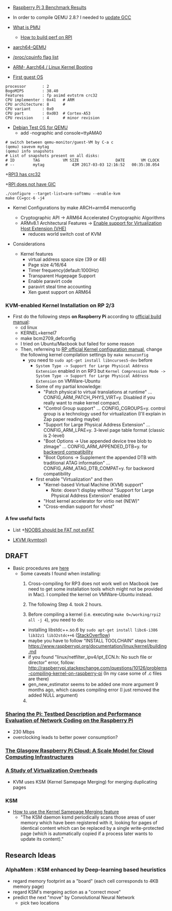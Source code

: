 
+ [Raspberry Pi 3 Benchmark Results](https://openbenchmarking.org/result/1603058-GA-RASPBERRY01)

+ In order to compile QEMU 2.8.? I needed to [update GCC](https://solarianprogrammer.com/2016/06/24/raspberry-pi-raspbian-install-gcc-compile-cpp-14-and-cpp-17-programs/)

+ [What is PMU](http://zhiyisun.github.io/2016/03/02/How-to-Use-Performance-Monitor-Unit-(PMU)-of-64-bit-ARMv8-A-in-Linux.html)
  + [How to build perf on RPI](https://www.raspberrypi.org/forums/viewtopic.php?f=29&t=117547)

+ [aarch64-QEMU](https://www.bennee.com/~alex/blog/2014/05/09/running-linux-in-qemus-aarch64-system-emulation-mode/)

+ [/proc/cpuinfo flag list](http://unix.stackexchange.com/questions/43539/what-do-the-flags-in-proc-cpuinfo-mean)

+ [ARM- Aarch64 / Linux Kernel Booting](https://events.linuxfoundation.org/images/stories/pdf/lcna_co2012_marinas.pdf)

+ [First guest OS](https://www.bennee.com/~alex/blog/2014/05/09/running-linux-in-qemus-aarch64-system-emulation-mode/)

```
processor       : 2
BogoMIPS        : 38.40
Features        : fp asimd evtstrm crc32
CPU implementer : 0x41   # ARM
CPU architecture: 8      #
CPU variant     : 0x0
CPU part        : 0xd03  # Cortex-A53
CPU revision    : 4      # minor revision
```

+ [Debian Test OS for QEMU](https://people.debian.org/~aurel32/qemu/armhf/)
  + add -nographic and console=ttyAMA0

```
# switch between qemu-monitor/guest-VM by C-a c
(qemu) savevm mytag
(qemu) info snapshots
# List of snapshots present on all disks:
# ID        TAG          VM SIZE                DATE       VM CLOCK
# --        mytag            43M 2017-03-03 12:16:52   00:35:38.054

```

+[RPI3 has crc32](https://www.raspberrypistarterkits.com/2016/03/04/raspberry-pi-3-pi-2-pi-b-benchmark-review/)

+[RPI does not have GIC](https://www.kraxel.org/blog/2016/04/fedora-on-raspberry-pi-updates/)

```
./configure --target-list=arm-softmmu --enable-kvm
make CC=gcc-6 -j4
```

+ Kernel Configurations by make ARCH=arm64 menuconfig
  + Cryptographic API -> ARM64 Accelerated Cryptographic Algorithms
  + ARMv8.1 Architectural Features -> [Enable support for Virtualization Host Extension (VHE)](https://lwn.net/Articles/650524/)
    - reduces world switch cost of KVM

+ Considerations
  + Kernel features
    + virtual address space size (39 or 48)
    + Page size 4/16/64
    + Timer frequency(default:1000Hz)
    + Transparent Hugepage Support
    + Enable paravirt code
    + paravirt steal time accounting
    + Xen guest support on ARM64


### KVM-enabled Kernel Installation on RP 2/3

+ First do the following steps **on Raspberry Pi** according to [official build manual](https://www.raspberrypi.org/documentation/linux/kernel/building.md):
  + cd linux
  + KERNEL=kernel7
  + make bcm2709_defconfig
  + I tried on Ubuntu/Macbook but failed for some reason
  + Then, referreing to [RP official Kernel configuration manual](https://www.raspberrypi.org/documentation/linux/kernel/configuring.md), change the following kernel compilation settings by `make menuconfig`
    + you need to `sudo apt-get install libncurses5-dev` before
      - `System Type -> Support for Large Physical Address Extension` enabled in on RP3 but `Kernel Compression Mode -> System Type -> Support for Large Physical Address Extension` on VMWare-Ubuntu
      - Some of my partial knowledge:
        - "Patch physical to virtual translations at runtime" ... CONFIG_ARM_PATCH_PHYS_VIRT=y. Disabled if you really want to make kernel compact.
        - "Control Group support" ... CONFIG_CGROUPS=y. control group is a technology used for virtualization (I'll explain in Zap paper reading maybe)
        - "Support for Large Physical Address Extension" ... CONFIG_ARM_LPAE=y. 3-level page table format (classic is 2-level)
        - "Boot Options -> Use appended device tree blob to zImage" ... CONFIG_ARM_APPENDED_DTB=y. for [backword compatibility](http://cateee.net/lkddb/web-lkddb/ARM_APPENDED_DTB.html)
        - "Boot Options -> Supplement the appended DTB with traditional ATAG information" ... CONFIG_ARM_ATAG_DTB_COMPAT=y. for backword compatibility
      - first enable "Virtualization" and then
        - "Kernel-based Virtual Machine (KVM) support"
          - Note: doesn't display without "Support for Large Physical Address Extension" enabled
        - "Host kernel accelerator for virtio net (NEW)"
        - "Cross-endian support for vhost"

#### A few useful facts

+ List
  +[NOOBS should be FAT not exFAT](https://www.raspberrypi.org/documentation/installation/sdxc_formatting.md)

+ [LKVM (kvmtool)](http://events.linuxfoundation.org/sites/events/files/slides/kvmtool.pdf)














## DRAFT

+ Basic procedures are [here](https://blog.night-shade.org.uk/2015/05/kvm-on-the-raspberry-pi2/)
  + Some caveats I found when installing:
    1. Cross-compiling for RP3 does not work well on Macbook (we need to get some installation tools which might not be provided in Mac). I compiled the kernel on VMWare-Ubuntu instead.
    
    3. The following Step 4. took 2 hours.
    4. Before compiling a kernel (i.e. executing `make O=/working/rpi2 all -j 4`), you need to do:
      - installing libstdc++.so.6 by `sudo apt-get install libc6-i386 lib32z1 lib32stdc++6` ([StackOverflow](http://stackoverflow.com/questions/21642093/raspberry-pi-crosscompile-on-ubuntu-13-10-libstdc-so-6-not-found))
      - maybe you have to follow “INSTALL TOOLCHAIN” steps here: https://www.raspberrypi.org/documentation/linux/kernel/building.md
      - if you found "linux/netfilter_ipv4/ipt_ECN.h: No such file or director" error, follow: http://raspberrypi.stackexchange.com/questions/10126/problems-compiling-kernel-on-raspberry-pi
        (In my case some of .c files are there)
      - gen_new_estimator seems to be added one more argument 9 months ago, which causes compiling error (I just removed the added NULL argument)
    4. 








### [Sharing the Pi: Testbed Description and Performance Evaluation of Network Coding on the Raspberry Pi](http://vbn.aau.dk/ws/files/207628959/VTC2014v3.pdf)
  + 230 Mbps
  + overclocking leads to better power consumption?

### [The Glasgow Raspberry Pi Cloud: A Scale Model for Cloud Computing Infrastructures](http://eprints.gla.ac.uk/83064/1/83064.pdf)

### [A Study of Virtualization Overheads](http://animal.oscar.cs.stonybrook.edu/papers/files/KavitaAgarwalMSThesisSubmission.pdf#page=19)
  + KVM uses KSM (Kernel Samepage Merging) for merging duplicating pages

### KSM
  - [How to use the Kernel Samepage Merging feature](https://www.kernel.org/doc/Documentation/vm/ksm.txt)
    + "The KSM daemon ksmd periodically scans those areas of user memory which have been registered with it, looking for pages of identical content which can be replaced by a single write-protected page (which is automatically copied if a process later wants to update its content)."
## Research Ideas
### AlphaMem : KSM enhanced by Deep-learning based heuristics
  + regard memory footprint as a "board" (each cell corresponds to 4KB memory page)
  + regard KSM's mergeing action as a "correct move"
  + predict the next "move" by Convolutional Neural Network
    + pick two locations











